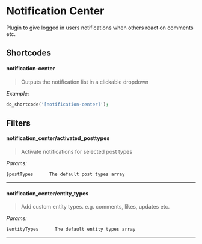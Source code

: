 # Notification Center

Plugin to give logged in users notifications when others react on comments etc.

Shortcodes
----------------
#### notification-center

> Outputs the notification list in a clickable dropdown

*Example:*

```php
do_shortcode('[notification-center]');
```

Filters
----------------

#### notification_center/activated_posttypes

> Activate notifications for selected post types

*Params:*
```
$postTypes      The default post types array
```

---

#### notification_center/entity_types

> Add custom entity types. e.g. comments, likes, updates etc.

*Params:*
```
$entityTypes      The default entity types array
```

---

